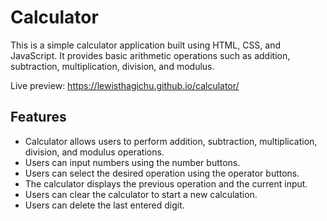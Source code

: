 # Calculator
This is a simple calculator application built using HTML, CSS, and JavaScript. It provides basic arithmetic operations such as addition, subtraction, multiplication, division, and modulus.

Live preview: https://lewisthagichu.github.io/calculator/

## Features
* Calculator allows users to perform addition, subtraction, multiplication, division, and modulus operations.
* Users can input numbers using the number buttons.
* Users can select the desired operation using the operator buttons.
* The calculator displays the previous operation and the current input.
* Users can clear the calculator to start a new calculation.
* Users can delete the last entered digit.
